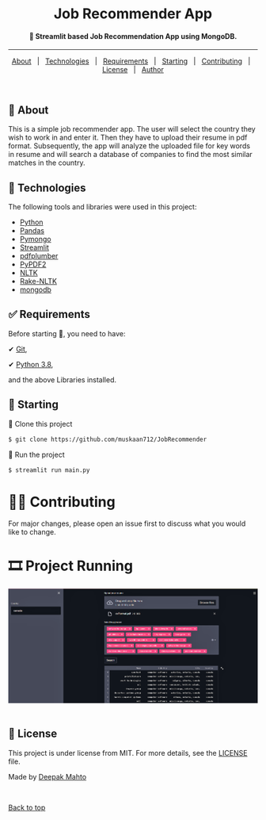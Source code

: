 
<h1 align="center">Job Recommender App</h1>


<!-- Status -->

<h4 align="center"> 
	 🚀 Streamlit based Job Recommendation App using MongoDB. 
</h4> 

<hr>

<p align="center">
  <a href="#dart-about">About</a> &#xa0; | &#xa0; 
  <a href="#rocket-technologies">Technologies</a> &#xa0; | &#xa0;
  <a href="#white_check_mark-requirements">Requirements</a> &#xa0; | &#xa0;
  <a href="#checkered_flag-starting">Starting</a> &#xa0; | &#xa0;
  <a href="#man_office_worker-contributing">Contributing</a> &#xa0; | &#xa0;
  <a href="#memo-license">License</a> &#xa0; | &#xa0;
  <a href="https://github.com/deepakm12" target="_blank">Author</a>
</p>

<br>

## 🎯 About ##

This is a simple job recommender app. The user will select the country they wish to work in and enter it. Then they have to upload their resume in pdf format. Subsequently, the app will analyze the uploaded file for key words in resume and will search a database of companies to find the most similar matches in the country.

## 🚀 Technologies ##

The following tools and libraries were used in this project:

- [Python](https://downloads.python.org/)
- [Pandas](https://pandas.pydata.org/)
- [Pymongo](https://pymongo.readthedocs.io/)
- [Streamlit](https://streamlit.io/)
- [pdfplumber](https://github.com/jsvine/pdfplumber)
- [PyPDF2](https://pythonhosted.org/PyPDF2/)
- [NLTK](https://www.nltk.org/)
- [Rake-NLTK](https://pypi.org/project/rake-nltk/)
- [mongodb](https://www.mongodb.com/)

## ✅ Requirements ##

Before starting 📍, you need to have:

✔ [Git](https://git-scm.com), 

✔ [Python 3.8](https://downloads.python.org/), 

and the above Libraries installed.

## 📍 Starting ##

📌 Clone this project

```bash
$ git clone https://github.com/muskaan712/JobRecommender
```

📌 Run the project

```bash
$ streamlit run main.py 
```
# 👨‍💼 Contributing ##
For major changes, please open an issue first to discuss what you would like to change.

# 🎞 Project Running ##

<div align="center" id="top"> 
  <img src="Screenshot.png" alt="Code" />
  &#xa0;

</div>


## 📝 License ##

This project is under license from MIT. For more details, see the [LICENSE](LICENSE.md) file.


Made by <a href="https://github.com/deepakm12" target="_blank">Deepak Mahto</a>

&#xa0;

<a href="#top">Back to top</a>
